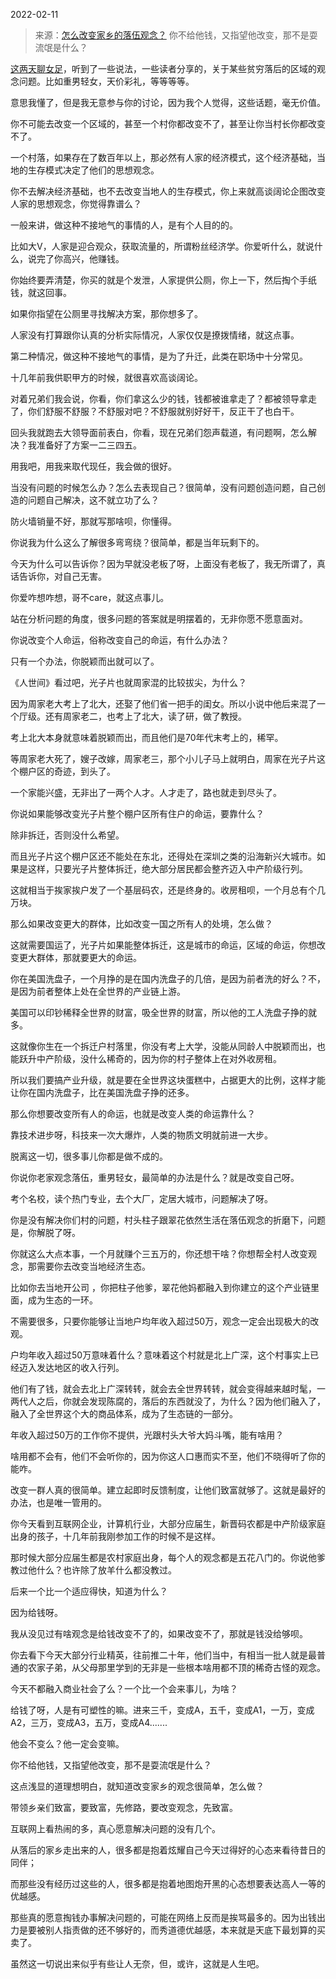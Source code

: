 2022-02-11

> 来源：[怎么改变家乡的落伍观念？](http://mp.weixin.qq.com/s?__biz=MzU3NDc5Nzc0NQ==&mid=2247512733&idx=3&sn=9fb111fd05a85ad8401101ed2c276ad2&chksm=fd2e1043ca599955a1e7790703e70711fcb0969e56d313a9171f5cd992b67251e2a53fe1e8a7&scene=27#wechat_redirect)
> 你不给他钱，又指望他改变，那不是耍流氓是什么？

[这两天聊女足](http://mp.weixin.qq.com/s?__biz=MzU0MjYwNDU2Mw==&mid=2247503768&idx=1&sn=ad094bfc9c59b54a543b708c1215d002&chksm=fb1aa3e4cc6d2af277fc3a398f66b012e1b2ce7fa46d1cdbc486a66b46ea024f670811896aca&scene=21#wechat_redirect)，听到了一些说法，一些读者分享的，关于某些贫穷落后的区域的观念问题。比如重男轻女，天价彩礼，等等等等。  

  

意思我懂了，但是我无意参与你的讨论，因为我个人觉得，这些话题，毫无价值。  

  

你不可能去改变一个区域的，甚至一个村你都改变不了，甚至让你当村长你都改变不了。

  

一个村落，如果存在了数百年以上，那必然有人家的经济模式，这个经济基础，当地的生存模式决定了他们的思想观念。  

  

你不去解决经济基础，也不去改变当地人的生存模式，你上来就高谈阔论企图改变人家的思想观念，你觉得靠谱么？  

  

一般来讲，做这种不接地气的事情的人，是有个人目的的。  

  

比如大V，人家是迎合观众，获取流量的，所谓粉丝经济学。你爱听什么，就说什么，说完了你高兴，他赚钱。

  

你始终要弄清楚，你买的就是个发泄，人家提供公厕，你上一下，然后掏个手纸钱，就这回事。  

  

如果你指望在公厕里寻找解决方案，那你想多了。  

  

人家没有打算跟你认真的分析实际情况，人家仅仅是撩拨情绪，就这点事。  

  

第二种情况，做这种不接地气的事情，是为了升迁，此类在职场中十分常见。  

  

十几年前我供职甲方的时候，就很喜欢高谈阔论。  

  

对着兄弟们我会说，你看，你们拿这么少的钱，钱都被谁拿走了？都被领导拿走了，你们舒服不舒服？不舒服对吧？不舒服就别好好干，反正干了也白干。

  

回头我就跑去大领导面前表白，你看，现在兄弟们怨声载道，有问题啊，怎么解决？我准备好了方案一二三四五。

  

用我吧，用我来取代现任，我会做的很好。  

  

当没有问题的时候怎么办？怎么去表现自己？很简单，没有问题创造问题，自己创造的问题自己解决，这不就立功了么？  

  

防火墙销量不好，那就写那啥呗，你懂得。  

  

你说我为什么这么了解很多弯弯绕？很简单，都是当年玩剩下的。

  

今天为什么可以告诉你？因为早就没老板了呀，上面没有老板了，我无所谓了，真话告诉你，对自己无害。  

  

你爱咋想咋想，哥不care，就这点事儿。  

  

站在分析问题的角度，很多问题的答案就是明摆着的，无非你愿不愿意面对。  

  

你说改变个人命运，俗称改变自己的命运，有什么办法？  

  

只有一个办法，你脱颖而出就可以了。

  

《人世间》看过吧，光子片也就周家混的比较拔尖，为什么？  

  

因为周家老大考上了北大，还娶了他们省一把手的闺女。所以小说中他后来混了一个厅级。还有周家老二，也考上了北大，读了研，做了教授。

  

考上北大本身就意味着脱颖而出，而且他们是70年代末考上的，稀罕。  

  

等周家老大死了，嫂子改嫁，周家老三，那个小儿子马上就明白，周家在光子片这个棚户区的奇迹，到头了。  

  

一个家能兴盛，无非出了一两个人才。人才走了，路也就走到尽头了。  

  

你说如果能够改变光子片整个棚户区所有住户的命运，要靠什么？

  

除非拆迁，否则没什么希望。  

  

而且光子片这个棚户区还不能处在东北，还得处在深圳之类的沿海新兴大城市。如果是这样，只要光子片整体拆迁，绝大部分居民都会整齐迈入中产阶级行列。  

  

这就相当于挨家挨户发了一个基层码农，还是终身的。收房租呗，一个月总有个几万块。  

  

那么如果改变更大的群体，比如改变一国之所有人的处境，怎么做？  

  

这就需要国运了，光子片如果能整体拆迁，这是城市的命运，区域的命运，你想改变更大群体，那就要更大的命运。  

  

你在美国洗盘子，一个月挣的是在国内洗盘子的几倍，是因为前者洗的好么？不，是因为前者整体上处在全世界的产业链上游。  

  

美国可以印钞稀释全世界的财富，吸全世界的财富，所以他的工人洗盘子挣的就多。

  

这就像你生在一个拆迁户村落里，你没有考上大学，没能从同龄人中脱颖而出，也能跃升中产阶级，没什么稀奇的，因为你的村子整体上在对外收房租。

  

所以我们要搞产业升级，就是要在全世界这块蛋糕中，占据更大的比例，这样才能让你在国内洗盘子，比在美国洗盘子挣的还多。  

  

那么你想要改变所有人的命运，也就是改变人类的命运靠什么？  

  

靠技术进步呀，科技来一次大爆炸，人类的物质文明就前进一大步。

  

脱离这一切，很多事儿你都是做不成的。  

  

你说你老家观念落伍，重男轻女，最简单的办法是什么？就是改变自己呀。  

  

考个名校，读个热门专业，去个大厂，定居大城市，问题解决了呀。  

  

你是没有解决你们村的问题，村头柱子跟翠花依然生活在落伍观念的折磨下，问题是，你解脱了呀。  

  

你就这么大点本事，一个月就赚个三五万的，你还想干啥？你想帮全村人改变观念，那需要你去改变当地经济生态。  

  

比如你去当地开公司 ，你把柱子他爹，翠花他妈都融入到你建立的这个产业链里面，成为生态的一环。  

  

不需要很多，只要你能够让当地户均年收入超过50万，观念一定会出现极大的改观。

  

户均年收入超过50万意味着什么？意味着这个村就是北上广深，这个村事实上已经迈入发达地区的收入行列。  

  

他们有了钱，就会去北上广深转转，就会去全世界转转，就会变得越来越时髦，一两代人之后，你就会发现陈腐的，落后的东西就没了，为什么？因为他们融入了，融入了全世界这个大的商品体系，成为了生态链的一部分。  

  

年收入超过50万的工作你不提供，光跟村头大爷大妈斗嘴，能有啥用？  

  

啥用都不会有，他们不会听你的，因为你这人口惠而实不至，他们不晓得听了你的能咋。  

  

改变一群人真的很简单。建立起即时反馈制度，让他们致富就够了。这就是最好的办法，也是唯一管用的。

  

你今天看到互联网企业，计算机行业，大部分应届生，新晋码农都是中产阶级家庭出身的孩子，十几年前我刚参加工作的时候不是这样。  

  

那时候大部分应届生都是农村家庭出身，每个人的观念都是五花八门的。你说他爹教过他什么？也许除了放羊什么都没教过。  

  

后来一个比一个适应得快，知道为什么？  

  

因为给钱呀。

  

我从没见过有啥观念是给钱改变不了的，如果改变不了，那就是钱没给够呗。  

  

你去看下今天大部分行业精英，往前推二十年，他们当中，有相当一批人就是最普通的农家子弟，从父母那里学到的无非是一些根本啥用都不顶的稀奇古怪的观念。  

  

今天不都融入商业社会了么？一个比一个会来事儿，为啥？  

  

给钱了呀，人是有可塑性的嘛。进来三千，变成A，五千，变成A1，一万，变成A2，三万，变成A3，五万，变成A4.......  

  

他会不变么？他一定会变嘛。

  

你不给他钱，又指望他改变，那不是耍流氓是什么？

  

这点浅显的道理想明白，就知道改变家乡的观念很简单，怎么做？  

  

带领乡亲们致富，要致富，先修路，要改变观念，先致富。

  

互联网上看热闹的多，真心愿意解决问题的没有几个。

  

从落后的家乡走出来的人，很多都是抱着炫耀自己今天过得好的心态来看待昔日的同伴；  

  

而那些没有经历过这些的人，很多都是抱着地图炮开黑的心态想要表达高人一等的优越感。

  

那些真的愿意掏钱办事解决问题的，可能在网络上反而是挨骂最多的。因为出钱出力是要被别人指责做的还不够好的，而秀道德优越感，本来就是天底下最划算的买卖了。

  

虽然这一切说出来似乎有些让人无奈，但，或许，这就是人生吧。

